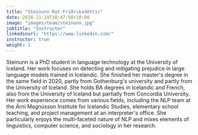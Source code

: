 ```yaml
---
title: "Steinunn Rut Friðriksdóttir"
date: 2018-11-19T10:47:58+10:00
image: "images/team/steinunn.jpg"
jobtitle: "Instructor"
linkedinurl: "https://www.linkedin.com/"
instructor: true
weight: 1
---
```


Steinunn is a PhD student in language technology at the University of Iceland. Her work focuses on detecting and mitigating prejudice in large language models trained in Icelandic. She finished her master's degree in the same field in 2020, partly from Gothenburg's university and partly from the University of Iceland. She holds BA degrees in Icelandic and French, also from the University of Iceland but partially from Concordia University. Her work experience comes from various fields, including the NLP team at the Árni Magnússon Institute for Icelandic Studies, elementary school teaching, and project management at an interpreter's office. She particularly enjoys the multi-faceted nature of NLP and mixes elements of linguistics, computer science, and sociology in her research.